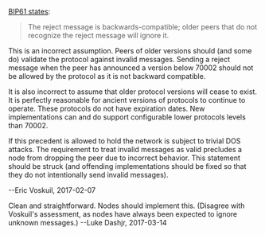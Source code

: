 [BIP61 states](https://github.com/bitcoin/bips/blob/master/bip-0061.mediawiki#Compatibility):

> The reject message is backwards-compatible; older peers that do not recognize the reject message will ignore it.

This is an incorrect assumption. Peers of older versions should (and some do) validate the protocol against invalid messages. Sending a reject message when the peer has announced a version below 70002 should not be allowed by the protocol as it is not backward compatible.

It is also incorrect to assume that older protocol versions will cease to exist. It is perfectly reasonable for ancient versions of protocols to continue to operate. These protocols do not have expiration dates. New implementations can and do support configurable lower protocols levels than 70002.

If this precedent is allowed to hold the network is subject to trivial DOS attacks. The requirement to treat invalid messages as valid precludes a node from dropping the peer due to incorrect behavior. This statement should be struck (and offending implementations should be fixed so that they do not intentionally send invalid messages).

--Eric Voskuil, 2017-02-07

Clean and straightforward. Nodes should implement this. (Disagree with Voskuil's assessment, as nodes have always been expected to ignore unknown messages.) --Luke Dashjr, 2017-03-14